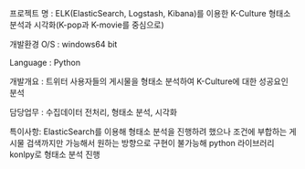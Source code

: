 프로젝트 명 : ELK(ElasticSearch, Logstash, Kibana)를 이용한 K-Culture 형태소 분석과 시각화(K-pop과 K-movie를 중심으로)

개발환경 O/S : windows64 bit

Language : Python

개발개요 : 트위터 사용자들의 게시물을 형태소 분석하여 K-Culture에 대한 성공요인 분석

담당업무 : 수집데이터 전처리, 형태소 분석, 시각화

특이사항: ElasticSearch를 이용해 형태소 분석을 진행하려 했으나 조건에 부합하는 게시물 검색까지만 가능해서 원하는 방향으로 구현이 불가능해 python 라이브러리 konlpy로 형태소 분석 진행


